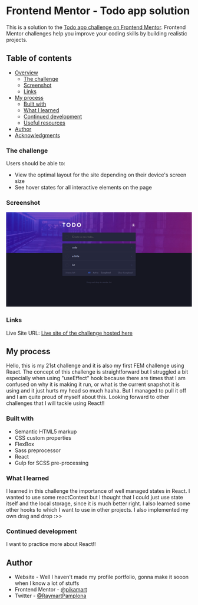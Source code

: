 # Frontend Mentor - Todo app solution

This is a solution to the [Todo app challenge on Frontend Mentor](https://www.frontendmentor.io/challenges/todo-app-Su1_KokOW). Frontend Mentor challenges help you improve your coding skills by building realistic projects. 

## Table of contents

- [Overview](#overview)
  - [The challenge](#the-challenge)
  - [Screenshot](#screenshot)
  - [Links](#links)
- [My process](#my-process)
  - [Built with](#built-with)
  - [What I learned](#what-i-learned)
  - [Continued development](#continued-development)
  - [Useful resources](#useful-resources)
- [Author](#author)
- [Acknowledgments](#acknowledgments)

### The challenge

Users should be able to:

- View the optimal layout for the site depending on their device's screen size
- See hover states for all interactive elements on the page


### Screenshot

![Desktop-view](finished/desktop.png)

### Links

Live Site URL: [Live site of the challenge hosted here](https://ecstatic-nobel-1f66d0.netlify.app/)

## My process

Hello, this is my 21st challenge and it is also my first FEM challenge using React. The concept of this challenge is straightforward but I struggled a bit especially when using "useEffect" hook because there are times that I am confused on why it is making it run, or what is the current snapshot it is using and it just hurts my head so much haaha. But I managed to pull it off and I am quite proud of myself about this. Looking forward to other challenges that I will tackle using React!!

### Built with

- Semantic HTML5 markup
- CSS custom properties
- FlexBox
- Sass preprocessor
- React
- Gulp for SCSS pre-processing


### What I learned

I learned in this challenge the importance of well managed states in React. I wanted to use some reactContext but I thought that I could just use state itself and the local storage, since it is much better right. I also learned some other hooks to which I want to use in other projects. I also implemented my own drag and drop  :>>

### Continued development

I want to practice more about React!!

## Author

- Website - Well I haven't made my profile portfolio, gonna make it sooon when I know a lot of stuffs
- Frontend Mentor - [@pikamart](https://www.frontendmentor.io/profile/pikamart)
- Twitter - [@RaymartPamplona](https://twitter.com/RaymartPamplona)
